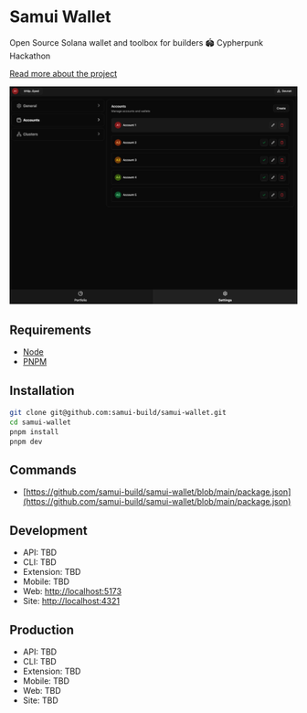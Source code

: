 # Samui Wallet

Open Source Solana wallet and toolbox for builders 🏟 Cypherpunk Hackathon

[Read more about the project](https://x.com/SamuiBuild/status/1972798359024066578)

![Samui Wallet Screenshot](screenshot.png)

## Requirements

- [Node](https://github.com/samui-build/samui-wallet/blob/main/package.json#L20)
- [PNPM](https://github.com/samui-build/samui-wallet/blob/main/package.json#L22)

## Installation

```bash
git clone git@github.com:samui-build/samui-wallet.git
cd samui-wallet
pnpm install
pnpm dev
```

## Commands

- [https://github.com/samui-build/samui-wallet/blob/main/package.json](https://github.com/samui-build/samui-wallet/blob/main/package.json)

## Development

- API: TBD
- CLI: TBD
- Extension: TBD
- Mobile: TBD
- Web: [http://localhost:5173](http://localhost:5173)
- Site: [http://localhost:4321](http://localhost:4321)

## Production

- API: TBD
- CLI: TBD
- Extension: TBD
- Mobile: TBD
- Web: TBD
- Site: TBD
